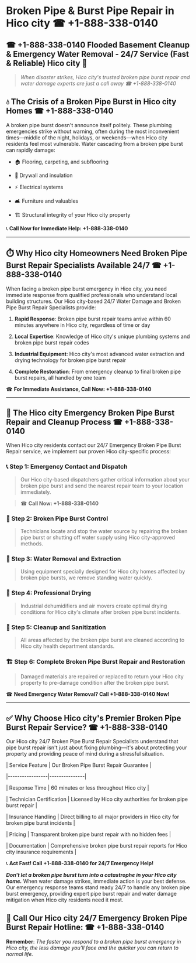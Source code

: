 # Broken Pipe & Burst Pipe Repair in Hico city ☎ +1-888-338-0140  
## ☎ +1-888-338-0140 Flooded Basement Cleanup & Emergency Water Removal - 24/7 Service (Fast & Reliable) Hico city 🚨  

> *When disaster strikes, Hico city's trusted broken pipe burst repair and water damage experts are just a call away ☎ +1-888-338-0140*  

## 💧 The Crisis of a Broken Pipe Burst in Hico city Homes ☎ +1-888-338-0140  

A broken pipe burst doesn't announce itself politely. These plumbing emergencies strike without warning, often during the most inconvenient times—middle of the night, holidays, or weekends—when Hico city residents feel most vulnerable. Water cascading from a broken pipe burst can rapidly damage:  

* 🏠 Flooring, carpeting, and subflooring  
* 🧱 Drywall and insulation  
* ⚡ Electrical systems  
* 🛋️ Furniture and valuables  
* 🏗️ Structural integrity of your Hico city property  

📞 **Call Now for Immediate Help: +1-888-338-0140**  

---  

## ⏱️ Why Hico city Homeowners Need Broken Pipe Burst Repair Specialists Available 24/7 ☎ +1-888-338-0140  

When facing a broken pipe burst emergency in Hico city, you need immediate response from qualified professionals who understand local building structures. Our Hico city-based 24/7 Water Damage and Broken Pipe Burst Repair Specialists provide:  

1. **Rapid Response**: Broken pipe burst repair teams arrive within 60 minutes anywhere in Hico city, regardless of time or day  
2. **Local Expertise**: Knowledge of Hico city's unique plumbing systems and broken pipe burst repair codes  
3. **Industrial Equipment**: Hico city's most advanced water extraction and drying technology for broken pipe burst repair  
4. **Complete Restoration**: From emergency cleanup to final broken pipe burst repairs, all handled by one team  

☎ **For Immediate Assistance, Call Now: +1-888-338-0140**  

---  

## 🔧 The Hico city Emergency Broken Pipe Burst Repair and Cleanup Process ☎ +1-888-338-0140  

When Hico city residents contact our 24/7 Emergency Broken Pipe Burst Repair service, we implement our proven Hico city-specific process:  

### 📞 Step 1: Emergency Contact and Dispatch  
> Our Hico city-based dispatchers gather critical information about your broken pipe burst and send the nearest repair team to your location immediately.  
> ☎ **Call Now: +1-888-338-0140**  

### 🚿 Step 2: Broken Pipe Burst Control  
> Technicians locate and stop the water source by repairing the broken pipe burst or shutting off water supply using Hico city-approved methods.  

### 🌊 Step 3: Water Removal and Extraction  
> Using equipment specially designed for Hico city homes affected by broken pipe bursts, we remove standing water quickly.  

### 💨 Step 4: Professional Drying  
> Industrial dehumidifiers and air movers create optimal drying conditions for Hico city's climate after broken pipe burst incidents.  

### 🧼 Step 5: Cleanup and Sanitization  
> All areas affected by the broken pipe burst are cleaned according to Hico city health department standards.  

### 🏗️ Step 6: Complete Broken Pipe Burst Repair and Restoration  
> Damaged materials are repaired or replaced to return your Hico city property to pre-damage condition after the broken pipe burst.  

☎ **Need Emergency Water Removal? Call +1-888-338-0140 Now!**  

---  

## ✅ Why Choose Hico city's Premier Broken Pipe Burst Repair Service? ☎ +1-888-338-0140  

Our Hico city 24/7 Broken Pipe Burst Repair Specialists understand that pipe burst repair isn't just about fixing plumbing—it's about protecting your property and providing peace of mind during a stressful situation.  

| Service Feature | Our Broken Pipe Burst Repair Guarantee |  
|-----------------|---------------|  
| Response Time | 60 minutes or less throughout Hico city |  
| Technician Certification | Licensed by Hico city authorities for broken pipe burst repair |  
| Insurance Handling | Direct billing to all major providers in Hico city for broken pipe burst incidents |  
| Pricing | Transparent broken pipe burst repair with no hidden fees |  
| Documentation | Comprehensive broken pipe burst repair reports for Hico city insurance requirements |  

📞 **Act Fast! Call +1-888-338-0140 for 24/7 Emergency Help!**  

***Don't let a broken pipe burst turn into a catastrophe in your Hico city home.*** When water damage strikes, immediate action is your best defense. Our emergency response teams stand ready 24/7 to handle any broken pipe burst emergency, providing expert pipe burst repair and water damage mitigation when Hico city residents need it most.  

## 📱 Call Our Hico city 24/7 Emergency Broken Pipe Burst Repair Hotline: ☎ +1-888-338-0140  

**Remember**: *The faster you respond to a broken pipe burst emergency in Hico city, the less damage you'll face and the quicker you can return to normal life.*